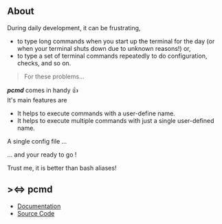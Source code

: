 ## About
During daily development, it can be frustrating,

- to type long commands when you start up the terminal for the day (or when your terminal shuts down due to unknown reasons!) or,
- to type a set of terminal commands repeatedly to do configuration, checks, and so on.

> For these problems...

***pcmd*** comes in handy :thumbsup:  
It's main features are

- It helps to execute commands with a user-define name. 
- It helps to execute multiple commands with just a single user-defined name.

A single config file ...

... and your ready to go !

Trust me, it is better than bash aliases!
## ><=> pcmd 
- [Documentation](https://j0fin.github.io/pcmd/)
- [Source Code](https://github.com/j0fiN/pcmd)